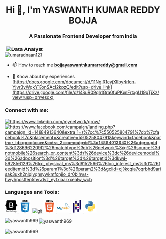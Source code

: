 <h1 align="center">Hi 👋, I'm YASWANTH KUMAR REDDY BOJJA</h1>
<h3 align="center">A Passionate Frontend Developer from India</h3>
<h3 style="border-radius: 20%"><img align="right" alt="Data Analyst" width="500" src="https://img.etimg.com/thumb/width-640,height-480,imgsize-1420813,resizemode-75,msid-102949067/jobs/c-suite/charting-the-course-pursuing-a-data-analyst-career-in-india-and-abroad/pursuing-a-data-analyst-career-in-india-and-abroad.jpg" ></h3>

<p align="left"> <img src="https://komarev.com/ghpvc/?username=umaradnaan123&label=Profile%20views&color=0e75b6&style=flat" alt="umaradnaan123" /> </p>

- 📫 How to reach me **bojjayaswanthkumarreddy@gmail.com**    

- 📄 Know about my experiences [https://docs.google.com/document/d/11NgIR1cyjXlIbyNrlcn-Yjvr3yWqkY17onSAcI2kpzQ/edit?usp=drive_link](https://drive.google.com/file/d/14SuR09qh1Gra0fuPKunFrtxgU19gTjXz/view?usp=drivesdk)

<h3 align="left">Connect with me:</h3>
<p align="left">
<a href="www.linkedin.com/in/yaswanth-kumar-reddy-bojja-868812299" target="blank"><img align="center" src="https://raw.githubusercontent.com/rahuldkjain/github-profile-readme-generator/master/src/images/icons/Social/linked-in-alt.svg" alt="https://www.linkedin.com/mynetwork/grow/" height="30" width="40" /></a>
<a href="https://fb.com/https://www.facebook.com/campaign/landing.php?campaign_id=14884913640&extra_1=s%7cc%7c550525804791%7cb%7cfacebook%7c&placement=&creative=550525804791&keyword=facebook&partner_id=googlesem&extra_2=campaignid%3d14884913640%26adgroupid%3d128696220912%26matchtype%3db%26network%3dg%26source%3dnotmobile%26search_or_content%3ds%26device%3dc%26devicemodel%3d%26adposition%3d%26target%3d%26targetid%3dkwd-592856129%26loc_physical_ms%3d9152566%26loc_interest_ms%3d%26feeditemid%3d%26param1%3d%26param2%3d&gclid=cj0kcqia7oqrbhd9arisak3uxh2nlqiyqhnywkmfcnjio_dr0bihws-hwyhpcsttep5hvvdvz_eytxiaarxxealw_wcb" target="blank"><img align="center" src="https://raw.githubusercontent.com/rahuldkjain/github-profile-readme-generator/master/src/images/icons/Social/facebook.svg" alt="https://www.facebook.com/campaign/landing.php?campaign_id=14884913640&extra_1=s%7cc%7c550525804791%7cb%7cfacebook%7c&placement=&creative=550525804791&keyword=facebook&partner_id=googlesem&extra_2=campaignid%3d14884913640%26adgroupid%3d128696220912%26matchtype%3db%26network%3dg%26source%3dnotmobile%26search_or_content%3ds%26device%3dc%26devicemodel%3d%26adposition%3d%26target%3d%26targetid%3dkwd-592856129%26loc_physical_ms%3d9152566%26loc_interest_ms%3d%26feeditemid%3d%26param1%3d%26param2%3d&gclid=cj0kcqia7oqrbhd9arisak3uxh2nlqiyqhnywkmfcnjio_dr0bihws-hwyhpcsttep5hvvdvz_eytxiaarxxealw_wcb" height="30" width="40" /></a>
</p>

<h3 align="left">Languages and Tools:</h3>
<p align="left"> <a href="https://getbootstrap.com" target="_blank" rel="noreferrer"> <img src="https://raw.githubusercontent.com/devicons/devicon/master/icons/bootstrap/bootstrap-plain-wordmark.svg" alt="bootstrap" width="40" height="40"/> </a> <a href="https://www.w3schools.com/css/" target="_blank" rel="noreferrer"> <img src="https://raw.githubusercontent.com/devicons/devicon/master/icons/css3/css3-original-wordmark.svg" alt="css3" width="40" height="40"/> </a> <a href="https://git-scm.com/" target="_blank" rel="noreferrer"> <img src="https://www.vectorlogo.zone/logos/git-scm/git-scm-icon.svg" alt="git" width="40" height="40"/> </a> <a href="https://www.w3.org/html/" target="_blank" rel="noreferrer"> <img src="https://raw.githubusercontent.com/devicons/devicon/master/icons/html5/html5-original-wordmark.svg" alt="html5" width="40" height="40"/> </a> <a href="https://www.mysql.com/" target="_blank" rel="noreferrer"> <img src="https://raw.githubusercontent.com/devicons/devicon/master/icons/mysql/mysql-original-wordmark.svg" alt="mysql" width="40" height="40"/> </a> <a href="https://pandas.pydata.org/" target="_blank" rel="noreferrer"> <img src="https://raw.githubusercontent.com/devicons/devicon/2ae2a900d2f041da66e950e4d48052658d850630/icons/pandas/pandas-original.svg" alt="pandas" width="40" height="40"/> </a> <a href="https://www.python.org" target="_blank" rel="noreferrer"> <img src="https://raw.githubusercontent.com/devicons/devicon/master/icons/python/python-original.svg" alt="python" width="40" height="40"/> </a> </p>

<p><img align="left" src="https://github-readme-stats.vercel.app/api/top-langs?username=yaswanth969&show_icons=true&locale=en&layout=compact" alt="yaswanth969" /></p>

<p>&nbsp;<img align="center" src="https://github-readme-stats.vercel.app/api?username=yaswanth969&show_icons=true&locale=en" alt="yaswanth969" /></p>

<p><img align="center" src="https://github-readme-streak-stats.herokuapp.com/?user=yaswanth969&" alt="yaswanth969" /></p>
